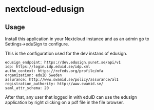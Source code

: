 # nextcloud-edusign
## Usage
Install this application in your Nextcloud instance and as an admin go to Settings->eduSign to configure.

This is the configuration used for the dev instans of edusign.

```
edusign_endpoint: https://dev.edusign.sunet.se/api/v1
idp: https://login.idp.eduid.se/idp.xml
authn_context: https://refeds.org/profile/mfa
organization: eduID Sweden
assurance: http://www.swamid.se/policy/assurance/al1
registration_authority: http://www.swamid.se/
saml_attr_schema: 20
```

After that, any user that logged in with eduID can use the edusign application by right clicking on a pdf file in the file browser.
